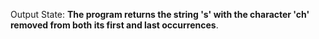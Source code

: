 Output State: **The program returns the string 's' with the character 'ch' removed from both its first and last occurrences**.